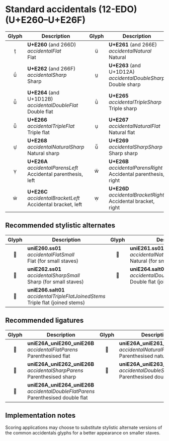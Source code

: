 Standard accidentals (12-EDO) (U+E260–U+E26F)
=============================================

| **Glyph** | **Description** | **Glyph** | **Description**
| :-------: | --------------- | :-------: | ---------------
|<span class="bravura_large">&#xe260;</span> | **U+E260** (and 266D)<br/>*accidentalFlat*<br/>Flat | <span class="bravura_large">&#xe261;</span> | **U+E261** (and 266E)<br/>*accidentalNatural*<br/>Natural
|<span class="bravura_large">&#xe262;</span> | **U+E262** (and 266F)<br/>*accidentalSharp*<br/>Sharp | <span class="bravura_large">&#xe263;</span> | **U+E263** (and U+1D12A)<br/>*accidentalDoubleSharp*<br/>Double sharp
|<span class="bravura_large">&#xe264;</span> | **U+E264** (and U+1D12B)<br/>*accidentalDoubleFlat*<br/>Double flat | <span class="bravura_large">&#xe265;</span> | **U+E265**<br/>*accidentalTripleSharp*<br/>Triple sharp
|<span class="bravura_large">&#xe266;</span> | **U+E266**<br/>*accidentalTripleFlat*<br/>Triple flat | <span class="bravura_large">&#xe267;</span> | **U+E267**<br/>*accidentalNaturalFlat*<br/>Natural flat
|<span class="bravura_large">&#xe268;</span> | **U+E268**<br/>*accidentalNaturalSharp*<br/>Natural sharp | <span class="bravura_large">&#xe269;</span> | **U+E269**<br/>*accidentalSharpSharp*<br/>Sharp sharp
|<span class="bravura_large">&#xe26a;</span> | **U+E26A**<br/>*accidentalParensLeft*<br/>Accidental parenthesis, left | <span class="bravura_large">&#xe26b;</span> | **U+E26B**<br/>*accidentalParensRight*<br/>Accidental parenthesis, right
|<span class="bravura_large">&#xe26c;</span> | **U+E26C**<br/>*accidentalBracketLeft*<br/>Accidental bracket, left | <span class="bravura_large">&#xe26d;</span> | **U+E26D**<br/>*accidentalBracketRight*<br/>Accidental bracket, right

Recommended stylistic alternates
--------------------------------
| **Glyph** | **Description** | **Glyph** | **Description**
| :-------: | --------------- | :-------: | ---------------
|<span class="bravura_large">&#xf427;</span> | **uniE260.ss01**<br/>*accidentalFlatSmall*<br/>Flat (for small staves) | <span class="bravura_large">&#xf428;</span> | **uniE261.ss01**<br/>*accidentalNaturalSmall*<br/>Natural (for small staves)
|<span class="bravura_large">&#xf429;</span> | **uniE262.ss01**<br/>*accidentalSharpSmall*<br/>Sharp (for small staves) | <span class="bravura_large">&#xf4a1;</span> | **uniE264.salt01**<br/>*accidentalDoubleFlatJoinedStems*<br/>Double flat (joined stems)
|<span class="bravura_large">&#xf4a2;</span> | **uniE266.salt01**<br/>*accidentalTripleFlatJoinedStems*<br/>Triple flat (joined stems) | &nbsp; | &nbsp;

Recommended ligatures
---------------------
| **Glyph** | **Description** | **Glyph** | **Description**
| :-------: | --------------- | :-------: | ---------------
|<span class="bravura_large">&#xf564;</span> | **uniE26A_uniE260_uniE26B**<br/>*accidentalFlatParens*<br/>Parenthesised flat | <span class="bravura_large">&#xf565;</span> | **uniE26A_uniE261_uniE26B**<br/>*accidentalNaturalParens*<br/>Parenthesised natural
|<span class="bravura_large">&#xf566;</span> | **uniE26A_uniE262_uniE26B**<br/>*accidentalSharpParens*<br/>Parenthesised sharp | <span class="bravura_large">&#xf567;</span> | **uniE26A_uniE263_uniE26B**<br/>*accidentalDoubleSharpParens*<br/>Parenthesised double sharp
|<span class="bravura_large">&#xf568;</span> | **uniE26A_uniE264_uniE26B**<br/>*accidentalDoubleFlatParens*<br/>Parenthesised double flat | &nbsp; | &nbsp;

Implementation notes
---------------------

Scoring applications may choose to substitute stylistic alternate versions of the common accidentals glyphs for a better appearance on smaller staves.